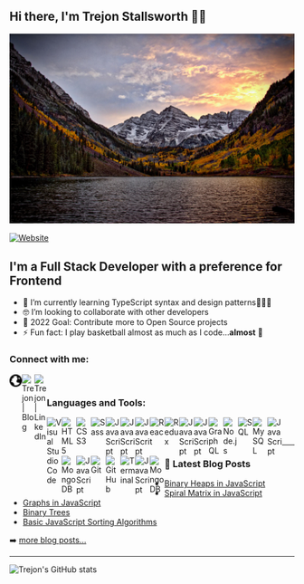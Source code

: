 ## Hi there, I'm Trejon Stallsworth 👋🏽

[![Trejon's GitHub Banner](./assets/header.jpg)](https://trejonstallsworth.com)

[![Website](https://img.shields.io/website?label=trejontallsworth.com&style=for-the-badge&url=https%3A%2F%2Ftrejonstallsworth.com)](https://trejonstallsworth.com)

## I'm a Full Stack Developer with a preference for Frontend

- 🌱 I’m currently learning TypeScript syntax and design patterns🧑🏽‍💻
- 🤓 I’m looking to collaborate with other developers
- 🥅 2022 Goal: Contribute more to Open Source projects
- ⚡ Fun fact: I play basketball almost as much as I code...**almost** 🏀

### Connect with me:

[<img align="left" alt="trejonstallsworth.com" width="22px" src="https://raw.githubusercontent.com/iconic/open-iconic/master/svg/globe.svg" />][website]
[<img align="left" alt="Trejon | Blog" width="22px" src="https://img.icons8.com/ios-filled/50/000000/blog.png" />][blog]
[<img align="left" alt="Trejon | LinkedIn" width="22px" src="https://img.icons8.com/ios-filled/50/000000/linkedin.png" />][linkedin]

<br />

### Languages and Tools:

[<img align="left" alt="Visual Studio Code" width="26px" src="https://img.icons8.com/color/50/000000/visual-studio-code-2019.png" />][vscode]
[<img align="left" alt="HTML5" width="26px" src="https://img.icons8.com/color/48/000000/html-5--v1.png" />][html5]
[<img align="left" alt="CSS3" width="26px" src="https://img.icons8.com/color/48/000000/css3.png" />][css3]
[<img align="left" alt="Sass" width="26px" src="https://img.icons8.com/color/48/000000/sass.png" />][sass]
[<img align="left" alt="JavaScript" width="26px" src="https://img.icons8.com/color/48/000000/bootstrap.png" />][bootstrap]
[<img align="left" alt="JavaScript" width="26px" src="https://img.icons8.com/color/48/000000/javascript--v2.png" />][javascript]
[<img align="left" alt="JavaScript" width="26px" src="https://img.icons8.com/color/48/000000/typescript.png" />][typescript]
[<img align="left" alt="React" width="26px" src="https://img.icons8.com/color/48/000000/react-native.png" />][react]
[<img align="left" alt="Redux" width="26px" src="https://img.icons8.com/ios-filled/50/000000/redux.png" />][redux]
[<img align="left" alt="JavaScript" width="26px" src="https://img.icons8.com/color/50/000000/python--v2.png" />][python]
[<img align="left" alt="JavaScript" width="26px" src="https://img.icons8.com/color/48/000000/ruby-programming-language.png" />][ruby]
[<img align="left" alt="GraphQL" width="26px" src="https://img.icons8.com/color/48/000000/graphql.png" />][graphql]
[<img align="left" alt="Node.js" width="26px" src="https://img.icons8.com/color/48/000000/nodejs.png" />][nodejs]
[<img align="left" alt="SQL" width="26px" src="https://img.icons8.com/external-soft-fill-juicy-fish/60/000000/external-sql-coding-and-development-soft-fill-soft-fill-juicy-fish.png" />][sql]
[<img align="left" alt="MySQL" width="26px" src="https://img.icons8.com/color/48/000000/mysql-logo.png" />][mysql]
[<img align="left" alt="JavaScript" width="26px" src="https://img.icons8.com/color/48/000000/postgreesql.png" />][postgresql]
[<img align="left" alt="MongoDB" width="26px" src="https://img.icons8.com/color/48/000000/mongodb.png" />][mongodb]
[<img align="left" alt="JavaScript" width="26px" src="https://img.icons8.com/color/48/000000/redis.png"/>][redis]
[<img align="left" alt="Git" width="26px" src="https://img.icons8.com/color/48/000000/git.png" />][git]
[<img align="left" alt="GitHub" width="26px" src="https://img.icons8.com/fluency/48/000000/github.png" />][github]
[<img align="left" alt="Terminal" width="26px" src="https://img.icons8.com/ios-filled/48/000000/console.png" />][terminal]
[<img align="left" alt="JavaScript" width="26px" src="https://img.icons8.com/fluency/48/000000/docker.png" />][docker]
[<img align="left" alt="MongoDB" width="26px" src="https://img.icons8.com/color/48/000000/amazon-web-services.png" />][aws]

<br />
<br />

---

### 📕 Latest Blog Posts

<!-- BLOG-POST-LIST:START -->

- [Binary Heaps in JavaScript](https://medium.com/@trejonstallsworth/binary-heaps-in-js-df00f1459d33)
- [Spiral Matrix in JavaScript](https://medium.com/@trejonstallsworth/spiral-matrix-in-javascript-66e069fca668)
- [Graphs in JavaScript](https://medium.com/@trejonstallsworth/graphs-in-javascript-831db916de10)
- [Binary Trees](https://medium.com/swlh/binary-trees-b2b75195a69e)
- [Basic JavaScript Sorting Algorithms](https://medium.com/@trejonstallsworth/basic-javascript-sorting-algorithms-b2fc00384d4a)
<!-- BLOG-POST-LIST:END -->

➡️ [more blog posts...](https://medium.com/@trejonstallsworth)

---
![Trejon's GitHub stats](https://github-readme-stats.vercel.app/api?username=Trejon&count_private=true&show_icons=true&theme=dark&hide=stars)

[website]: https://trejonstallsworth.com
[blog]: https://medium.com/@trejonstallsworth
[linkedin]: https://www.linkedin.com/in/TrejonStallsworth
[vscode]: https://code.visualstudio.com
[html5]: https://developer.mozilla.org/en-US/docs/Glossary/HTML5
[css3]: https://developer.mozilla.org/en-US/docs/Web/CSS
[sass]: https://sass-lang.com/guide
[javascript]: https://www.javascript.com/
[react]: https://reactjs.org/
[redux]: https://redux.js.org/
[python]: https://www.python.org/
[ruby]: https://www.ruby-lang.org/en/
[graphql]: https://graphql.org/
[bootstrap]: https://getbootstrap.com/
[typescript]: https://www.typescriptlang.org/
[nodejs]: https://nodejs.org/en/
[sql]: https://developer.mozilla.org/en-US/docs/Glossary/SQL
[postgresql]: https://www.postgresql.org/
[mysql]: https://www.mysql.com/
[mongodb]: https://www.mongodb.com/
[redis]: https://redis.io/
[git]: https://git-scm.com/
[github]: https://github.com/
[terminal]: https://support.apple.com/guide/terminal/welcome/mac
[docker]: https://www.docker.com/
[aws]: https://aws.amazon.com/
